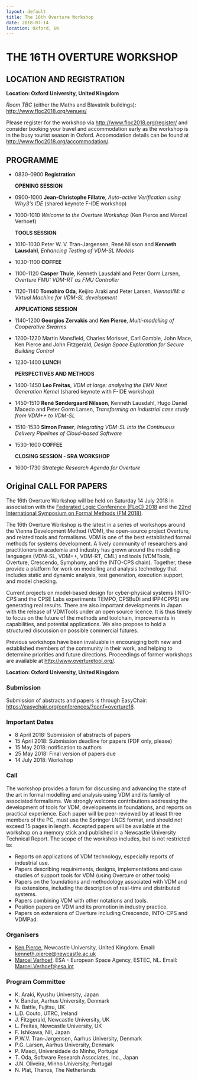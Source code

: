 ```yaml
---
layout: default
title: The 16th Overture Workshop
date: 2018-07-14
location: Oxford, UK
---
```

# THE 16TH OVERTURE WORKSHOP

## LOCATION AND REGISTRATION

**Location: Oxford University, United Kingdom**

_Room TBC_ (either the Maths and Blavatnik buildings): <http://www.floc2018.org/venues/>

Please register for the workshop via <http://www.floc2018.org/register/> and consider booking your travel and accommodation early as the workshop is in the busy tourist season in Oxford. Acoomodation details can be found at <http://www.floc2018.org/accommodation/>.

## PROGRAMME

* 0830-0900	__Registration__

  __OPENING SESSION__

* 0900-1000 __Jean-Christophe Fillatre__, _Auto-active Verification using Why3's IDE_ (shared keynote F-IDE workshop)

* 1000-1010 _Welcome to the Overture Workshop_ (Ken Pierce and Marcel Verhoef)

   __TOOLS SESSION__

* 1010-1030	Peter W. V. Tran-Jørgensen, René Nilsson and __Kenneth Lausdahl__, _Enhancing Testing of VDM-SL Models_

* 1030-1100 __COFFEE__

* 1100-1120  __Casper Thule__, Kenneth Lausdahl and Peter Gorm Larsen, _Overture FMU: VDM-RT as FMU Controller_

* 1120-1140  __Tomohiro Oda__, Keijiro Araki and Peter Larsen, _ViennaVM: a Virtual Machine for VDM-SL development_
 
   __APPLICATIONS SESSION__

* 1140-1200  __Georgios Zervakis__ and __Ken Pierce__, _Multi-modelling of Cooperative Swarms_

* 1200-1220  Martin Mansfield, Charles Morisset, Carl Gamble, John Mace, Ken Pierce and John Fitzgerald, _Design Space Exploration for Secure Building Control_

* 1230-1400  __LUNCH__

   __PERSPECTIVES AND METHODS__ 

* 1400-1450  __Leo Freitas__, _VDM at large: analysing the EMV Next Generation Kernel_ (shared keynote with F-IDE workshop)

* 1450-1510  __René Søndergaard Nilsson__, Kenneth Lausdahl, Hugo Daniel Macedo and Peter Gorm Larsen, _Transforming an industrial case study from VDM++ to VDM-SL_

* 1510-1530  __Simon Fraser__, _Integrating VDM-SL into the Continuous Delivery Pipelines of Cloud-based Software_

* 1530-1600  __COFFEE__

  __CLOSING SESSION - SRA WORKSHOP__

* 1600-1730  _Strategic Research Agenda for Overture_


## Original CALL FOR PAPERS

The 16th Overture Workshop will be held on Saturday 14 July 2018 in association with the [Federated Logic Conference (FLoC) 2018](http://www.floc2018.org/) and the [22nd International Symposium on Formal Methods (FM 2018)](http://www.fmeurope.org/?p=613).

The  16th Overture Workshop is the latest in a
series of workshops around the Vienna Development Method (VDM), the open-source project
Overture, and related tools and formalisms. VDM is one of the best established formal methods for systems development. A lively community of researchers and practitioners in academia and industry has grown around the modelling languages (VDM-SL, VDM++, VDM-RT, CML) and tools (VDMTools, Overture, Crescendo, Symphony, and the INTO-CPS chain). Together, these provide a platform for work on modelling and analysis technology that includes static and dynamic analysis, test generation, execution support, and model checking. 

Current projects on model-based design for cyber-physical systems (INTO-CPS and the CPSE Labs experiments TEMPO, CPSBuDi and IPP4CPPS) are generating real results. There are also important developments in Japan with the release of VDMTools under an
open source licence. It is thus timely to focus on the future of the methods and toolchain, improvements in capabilities, and potential applications. We also propose to hold a structured discussion on possible commercial futures. 

Previous workshops have been invaluable in encouraging both new and established members of the community in their work, and helping to determine priorities and future directions. Proceedings of former workshops are available at http://www.overturetool.org/.

**Location: Oxford University, United Kingdom**

### Submission

Submission of abstracts and papers is through EasyChair: https://easychair.org/conferences/?conf=overture16.

### Important Dates

* 8 April 2018: Submission of abstracts of papers  
* 15 April 2018: Submission deadline for papers (PDF only, please)
* 15 May 2018: notification to authors
* 25 May 2018: Final version of papers due
* 14 July 2018: Workshop

### Call

The workshop provides a forum for discussing and advancing the state of the art in formal modelling and analysis using VDM and its family of associated formalisms. We strongly
welcome contributions addressing the development of tools for VDM, developments in foundations, and reports on practical experience. Each paper will be peer-reviewed by at least three members of the PC, must use the Springer LNCS format, and should not exceed 15 pages in length. Accepted papers will be available at the workshop on a memory stick and published in a Newcastle University Technical Report. The scope of the workshop includes, but is not restricted to: 

* Reports on applications of VDM technology, especially reports of industrial use.
* Papers describing requirements, designs, implementations and case studies of support
tools for VDM (using Overture or other tools)
* Papers on the foundations and methodology associated with VDM and its extensions,
including the description of real-time and distributed systems.
* Papers combining VDM with other notations and tools.
* Position papers on VDM and its promotion in industry practice.
* Papers on extensions of Overture including Crescendo, INTO-CPS and VDMPad.

### Organisers

* [Ken Pierce](http://www.ncl.ac.uk/computing/people/profile/kennethpierce.html#background), Newcastle University, United Kingdom. 
  Email: <kenneth.pierce@newcastle.ac.uk>
* [Marcel Verhoef](http://www.marcelverhoef.nl/), ESA - European Space Agency, ESTEC, NL. 
  Email: <Marcel.Verhoef@esa.int>

### Program Committee

* K. Araki, Kyushu University, Japan
* V. Bandur, Aarhus University, Denmark
* N. Battle, Fujitsu, UK
* L.D. Couto, UTRC, Ireland
* J. Fitzgerald, Newcastle University, UK
* L. Freitas, Newcastle University, UK
* F. Ishikawa, NII, Japan
* P.W.V. Tran-Jørgensen, Aarhus University, Denmark
* P.G. Larsen, Aarhus University, Denmark 
* P. Masci, Universidade do Minho, Portugal
* T. Oda, Software Research Associates, Inc., Japan
* J.N. Oliveira, Minho University, Portugal
* N. Plat, Thanos, The Netherlands 

